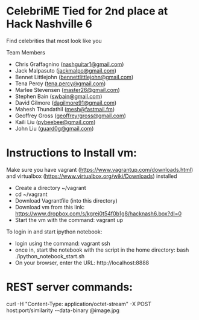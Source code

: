CelebriME
Tied for 2nd place at Hack Nashville 6
========

Find celebrities that most look like you

Team Members
* Chris Graffagnino (nashguitar1@gmail.com)
* Jack Malpasuto (jackmalpo@gmail.com)
* Bennet Littlejohn (bennettlittlejohn@gmail.com)
* Tena Percy (tena.percy@gmail.com)
* Marlee Stevensen (master26@gmail.com)
* Stephen Bain (swbain@gmail.com)
* David Gilmore (dagilmore91@gmail.com)
* Mahesh Thundathil (mesh@fastmail.fm)
* Geoffrey Gross (geoffreyrgross@gmail.com)
* Kaili Liu (pybeebee@gmail.com)
* John Liu (guard0g@gmail.com)

Instructions to Install vm:
========
Make sure you have vagrant (https://www.vagrantup.com/downloads.html) and virtualbox  (https://www.virtualbox.org/wiki/Downloads) installed

* Create a directory ~/vagrant
* cd ~/vagrant
* Download Vagrantfile (into this directory)
* Download vm from this link:  https://www.dropbox.com/s/kgrei0t54f0b1g8/hacknash6.box?dl=0
* Start the vm with the command:  vagrant up

To login in and start ipython notebook:
* login using the command:  vagrant ssh
* once in, start the notebook with the script in the home directory:  bash ./ipython_notebook_start.sh
* On your browser, enter the URL: http://localhost:8888

REST server commands:
========
curl -H "Content-Type: application/octet-stream" -X POST host:port/similarity --data-binary @image.jpg
